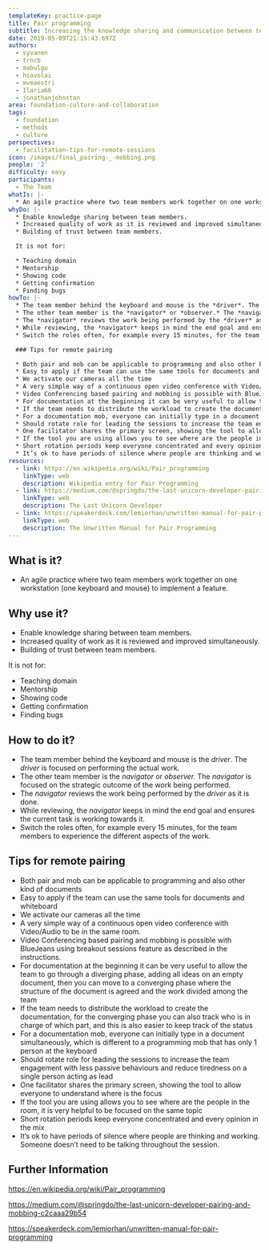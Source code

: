 ```yaml
---
templateKey: practice-page
title: Pair programming
subtitle: Increasing the knowledge sharing and communication between team members
date: 2019-05-09T21:15:43.697Z
authors:
  - syvanen
  - trncb
  - mabulgu
  - hsavolai
  - mvmaestri
  - Ilaria66
  - jonathanjohnston
area: foundation-culture-and-collaboration
tags:
  - foundation
  - methods
  - culture
perspectives:
  - facilitation-tips-for-remote-sessions
icon: /images/final_pairing-_-mobbing.png
people: '2'
difficulty: easy
participants:
  - The Team
whatIs: |-
  * An agile practice where two team members work together on one workstation (one keyboard and mouse) to implement a feature.
whyDo: |-
  * Enable knowledge sharing between team members.
  * Increased quality of work as it is reviewed and improved simultaneously.
  * Building of trust between team members.

  It is not for:

  * Teaching domain
  * Mentorship
  * Showing code
  * Getting confirmation
  * Finding bugs
howTo: |-
  * The team member behind the keyboard and mouse is the *driver*. The *driver* is focused on performing the actual work.
  * The other team member is the *navigator* or *observer.* The *navigator* is focused on the strategic outcome of the work being performed.
  * The *navigator* reviews the work being performed by the *driver* as it is done.
  * While reviewing, the *navigator* keeps in mind the end goal and ensures the current task is working towards it.
  * Switch the roles often, for example every 15 minutes, for the team members to experience the different aspects of the work.

  ### Tips for remote pairing

  * Both pair and mob can be applicable to programming and also other kind of documents
  * Easy to apply if the team can use the same tools for documents and whiteboard
  * We activate our cameras all the time
  * A very simple way of a continuous open video conference with Video/Audio to be in the same room.
  * Video Conferencing based pairing and mobbing is possible with BlueJeans using breakout sessions feature as described in the instructions.
  * For documentation at the beginning it can be very useful to allow the team to go through a diverging phase, adding all ideas on an empty document, then you can move to a converging phase where the structure of the document is agreed and the work divided among the team
  * If the team needs to distribute the workload to create the documentation, for the converging phase you can also  track who is in charge of which part, and this is also easier to keep track of the status
  * For a documentation mob, everyone can initially type in a document simultaneously, which is different to a programming mob that has only 1 person at the keyboard
  * Should rotate role for leading the sessions to increase the team engagement with less passive behaviours and reduce tiredness on a single person acting as lead
  * One facilitator shares the primary screen, showing the tool to allow everyone to understand where is the focus
  * If the tool you are using allows you to see where are the people in the room, it is very helpful to be focused on the same topic
  * Short rotation periods keep everyone concentrated and every opinion in the mix
  * It’s ok to have periods of silence where people are thinking and working. Someone doesn’t need to be talking throughout the session.
resources:
  - link: https://en.wikipedia.org/wiki/Pair_programming
    linkType: web
    description: Wikipedia entry for Pair Programming
  - link: https://medium.com/@springdo/the-last-unicorn-developer-pairing-and-mobbing-c2caaa29b54
    linkType: web
    description: The Last Unicorn Developer
  - link: https://speakerdeck.com/lemiorhan/unwritten-manual-for-pair-programming
    linkType: web
    description: The Unwritten Manual for Pair Programming
---
```

## What is it?

* An agile practice where two team members work together on one workstation (one keyboard and mouse) to implement a feature.

## Why use it?

* Enable knowledge sharing between team members.
* Increased quality of work as it is reviewed and improved simultaneously.
* Building of trust between team members.

It is not for:

* Teaching domain
* Mentorship
* Showing code
* Getting confirmation
* Finding bugs

## How to do it?

* The team member behind the keyboard and mouse is the *driver*. The *driver* is focused on performing the actual work.
* The other team member is the *navigator* or *observer.* The *navigator* is focused on the strategic outcome of the work being performed.
* The *navigator* reviews the work being performed by the *driver* as it is done.
* While reviewing, the *navigator* keeps in mind the end goal and ensures the current task is working towards it.
* Switch the roles often, for example every 15 minutes, for the team members to experience the different aspects of the work.

## Tips for remote pairing

* Both pair and mob can be applicable to programming and also other kind of documents
* Easy to apply if the team can use the same tools for documents and whiteboard
* We activate our cameras all the time
* A very simple way of a continuous open video conference with Video/Audio to be in the same room.
* Video Conferencing based pairing and mobbing is possible with BlueJeans using breakout sessions feature as described in the instructions.
* For documentation at the beginning it can be very useful to allow the team to go through a diverging phase, adding all ideas on an empty document, then you can move to a converging phase where the structure of the document is agreed and the work divided among the team
* If the team needs to distribute the workload to create the documentation, for the converging phase you can also  track who is in charge of which part, and this is also easier to keep track of the status
* For a documentation mob, everyone can initially type in a document simultaneously, which is different to a programming mob that has only 1 person at the keyboard
* Should rotate role for leading the sessions to increase the team engagement with less passive behaviours and reduce tiredness on a single person acting as lead
* One facilitator shares the primary screen, showing the tool to allow everyone to understand where is the focus
* If the tool you are using allows you to see where are the people in the room, it is very helpful to be focused on the same topic
* Short rotation periods keep everyone concentrated and every opinion in the mix
* It’s ok to have periods of silence where people are thinking and working. Someone doesn’t need to be talking throughout the session.

## Further Information

<https://en.wikipedia.org/wiki/Pair_programming>

<https://medium.com/@springdo/the-last-unicorn-developer-pairing-and-mobbing-c2caaa29b54>

<https://speakerdeck.com/lemiorhan/unwritten-manual-for-pair-programming>
